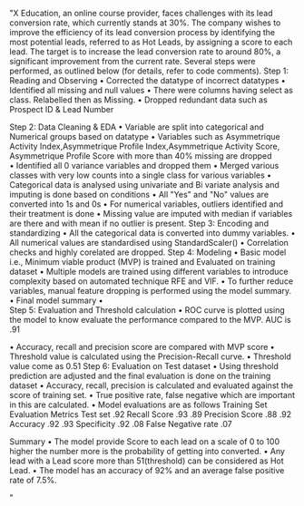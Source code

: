 "X Education, an online course provider, faces challenges with its lead conversion rate, which currently stands at 30%. The company wishes to improve the efficiency of its lead conversion process by identifying the most potential leads, referred to as Hot Leads, by assigning a score to each lead. The target is to increase the lead conversion rate to around 80%, a significant improvement from the current rate. 
Several steps were performed, as outlined below (for details, refer to code comments).
Step 1: Reading and Observing 
•	Corrected the datatype of incorrect datatypes
•	Identified all missing and null values
•	There were columns having select as class. Relabelled then as Missing.
•	Dropped redundant data such as Prospect ID & Lead Number
 
Step 2: Data Cleaning & EDA
•	Variable are split into categorical and Numerical groups based on datatype
•	Variables such as Asymmetrique Activity Index,Asymmetrique Profile Index,Asymmetrique Activity Score, Asymmetrique Profile Score with more than 40% missing are dropped  
•	Identified all 0 variance variables and dropped them
•	Merged various classes with very low counts into a single class for various variables
•	Categorical data is analysed using univariate and Bi variate analysis and imputing is done based on conditions
•	All "Yes" and "No" values are converted into 1s and 0s
•	For numerical variables, outliers identified and their treatment is done
•	Missing value are imputed with median if variables are there and with mean if no outlier is present.
Step 3: Encoding and standardizing
•	All the categorical data is converted into dummy variables.
•	All numerical values are standardised using StandardScaler()
•	Correlation checks and highly corelated are dropped.
Step 4: Modeling
•	Basic model i.e., Minimum viable product (MVP) is trained and Evaluated on training dataset
•	Multiple models are trained using different variables to introduce complexity based on automated technique RFE and VIF.
•	To further reduce variables, manual feature dropping is performed using the model summary.
•	Final model summary
•	 
Step 5: Evaluation and Threshold calculation
•	ROC curve is plotted using the model to know evaluate the performance compared to the MVP. AUC is .91
 
•	Accuracy, recall and precision score are compared with MVP score
•	Threshold value is calculated using the Precision-Recall curve. 
•	Threshold value come as 0.51
Step 6: Evaluation on Test dataset
•	Using threshold prediction are adjusted and the final evaluation is done on the training dataset
•	Accuracy, recall, precision is calculated and evaluated against the score of training set.
•	True positive rate, false negative which are important in this are calculated.
•	Model evaluations are as follows
Training Set	Evaluation Metrics	Test set
.92	Recall Score	.93
.89	Precision Score	.88
.92	Accuracy	.92
.93	Specificity	.92
.08	False Negative rate	.07

Summary 
•	The model provide Score to each lead on a scale  of 0 to 100 higher the number more is the probability of getting into converted. 
•	Any lead with a Lead  score more than 51(threshold) can be considered as Hot Lead.
•	The model has an accuracy of 92% and an average false positive rate of 7.5%.

" 
